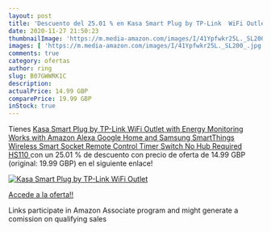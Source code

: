 ```yaml
---
layout: post
title: 'Descuento del 25.01 % en Kasa Smart Plug by TP-Link  WiFi Outlet '
date: 2020-11-27 21:50:23
thumbnailImage: 'https://m.media-amazon.com/images/I/41Ypfwkr25L._SL200_.jpg'
images: [ 'https://m.media-amazon.com/images/I/41Ypfwkr25L._SL200_.jpg' ]
comments: true
category: ofertas
author: ring
slug: B07GWWRK1C
description:
actualPrice: 14.99 GBP
comparePrice: 19.99 GBP
inStock: true
---
```


Tienes [Kasa Smart Plug by TP-Link  WiFi Outlet with Energy Monitoring  Works with Amazon Alexa  Google Home and Samsung SmartThings  Wireless Smart Socket Remote Control Timer Switch  No Hub Required HS110 ](https://www.amazon.co.uk/dp/B07GWWRK1C/?tag=tolees0a-21) con un 25.01 % de descuento con precio de oferta de 14.99 GBP (original: 19.99 GBP) en el siguiente enlace!

[![Kasa Smart Plug by TP-Link  WiFi Outlet ](https://m.media-amazon.com/images/I/41Ypfwkr25L._SL200_.jpg)](https://www.amazon.co.uk/dp/B07GWWRK1C/?tag=tolees0a-21)

[Accede a la oferta!!](https://www.amazon.co.uk/dp/B07GWWRK1C/?tag=tolees0a-21)

Links participate in Amazon Associate program and might generate a comission on qualifying sales


